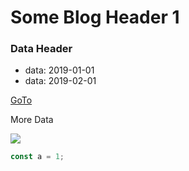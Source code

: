 # Some Blog Header 1

### Data Header

- data: 2019-01-01
- data: 2019-02-01

<a href="#">GoTo</a>

More Data

<img src="https://img.freepik.com/premium-vector/floor-perspective-with-checkerboard-texture-empty-chess-board-vector-illustration_634443-61.jpg?w=2000"/>

```js
const a = 1;
```